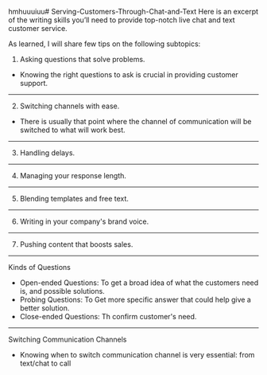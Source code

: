 hmhuuuiuu# Serving-Customers-Through-Chat-and-Text
Here is an excerpt of the writing skills you’ll need to provide top-notch live chat and text customer service.

As learned, I will share few tips on the following subtopics:
1. Asking questions that solve problems.
- Knowing the right questions to ask is crucial in providing customer support.
---
2. Switching channels with ease.
- There is usually that point where the channel of communication will be switched to what will work best.
---
3. Handling delays.
---
4. Managing your response length.
----
5. Blending templates and free text.
---
6. Writing in your company's brand voice.
---
7. Pushing content that boosts sales.

---
Kinds of Questions
- Open-ended Questions: To get a broad idea of what the customers need is, and possible solutions.
- Probing Questions: To Get more specific answer that could help give a better solution.
- Close-ended Questions: Th confirm customer's need.

--- 
Switching Communication Channels
- Knowing when to switch communication channel is very essential: from text/chat to call
